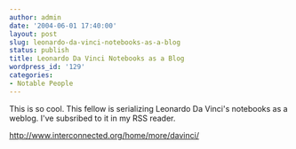 ```yaml
---
author: admin
date: '2004-06-01 17:40:00'
layout: post
slug: leonardo-da-vinci-notebooks-as-a-blog
status: publish
title: Leonardo Da Vinci Notebooks as a Blog
wordpress_id: '129'
categories:
- Notable People
---
```

<P>This is so cool. This fellow is serializing Leonardo Da Vinci's notebooks as a weblog. I've subsribed to it in my RSS reader.</P>
<P><A href="http://www.interconnected.org/home/more/davinci/">http://www.interconnected.org/home/more/davinci/</A></P>
